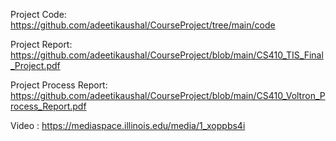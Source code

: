 Project Code:    https://github.com/adeetikaushal/CourseProject/tree/main/code

Project Report: https://github.com/adeetikaushal/CourseProject/blob/main/CS410_TIS_Final_Project.pdf 

Project Process Report: https://github.com/adeetikaushal/CourseProject/blob/main/CS410_Voltron_Process_Report.pdf

Video : https://mediaspace.illinois.edu/media/1_xoppbs4i
